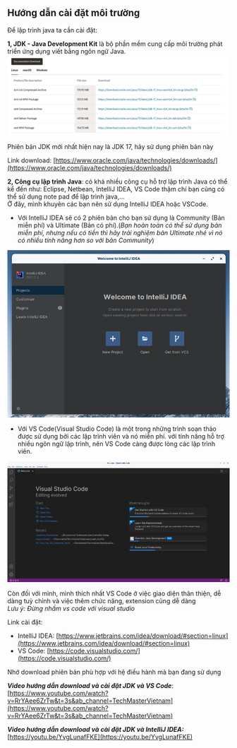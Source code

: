
## Hướng dẫn cài đặt môi trường
Để lập trình java ta cần cài đặt:  


**1, JDK - Java Development Kit** là bộ phần mềm cung cấp môi trường phát triển ứng dụng viết bằng ngôn ngữ Java.   
![image](image/jdk.png)

Phiên bản JDK mới nhất hiện nay là JDK 17, hãy sử dụng phiên bản này  

Link download: [https://www.oracle.com/java/technologies/downloads/](https://www.oracle.com/java/technologies/downloads/)

**2, Công cụ lập trình Java**: có khá nhiều công cụ hỗ trợ lập trình Java có thể kể đến như: Eclipse, Netbean, IntelliJ IDEA, VS Code thậm chí bạn cũng có thể sử dụng note pad để lập trình java,...  
Ở đây, mình khuyên các bạn nên sử dụng IntelliJ IDEA hoặc VSCode.  
- Với IntelliJ IDEA sẽ có 2 phiên bản cho bạn sử dụng là Community (Bản miễn phí) và Ultimate (Bản có phí).(*Bạn hoàn toàn có thể sử dụng bản miễn phí, nhưng nếu có tiền thì hãy trải nghiệm bản Ultimate nhé vì nó có nhiều tính năng hơn so với bản Community*)    

![image](image/idea.png)  

- Với VS Code(Visual Studio Code) là một trong những trình soạn thảo được sử dụng bởi các lập trình viên và nó miễn phí. với tính năng hỗ trợ nhiều ngôn ngữ lập trình, nên VS Code càng được lòng các lập trình viên.  

![image](image/vscode.png)

Còn đối với mình, mình thích nhất VS Code ở việc giao diện thân thiện, dễ dàng tuỳ chỉnh và việc thêm chức năng, extension cũng dễ dàng  
*Lưu ý: Đừng nhầm vs code với visual studio*


Link cài đặt:
- IntelliJ IDEA: [https://www.jetbrains.com/idea/download/#section=linux](https://www.jetbrains.com/idea/download/#section=linux)  
- VS Code: [https://code.visualstudio.com/](https://code.visualstudio.com/)

Nhớ download phiên bản phù hợp với hệ điều hành mà bạn đang sử dụng   

***Video hướng dẫn download và cài đặt JDK và VS Code***: [https://www.youtube.com/watch?v=RrYAee6ZrTw&t=3s&ab_channel=TechMasterVietnam](https://www.youtube.com/watch?v=RrYAee6ZrTw&t=3s&ab_channel=TechMasterVietnam)  

***Video hướng dẫn download và cài đặt JDK và IntelliJ IDEA:*** [https://youtu.be/YvgLunafFKE](https://youtu.be/YvgLunafFKE)